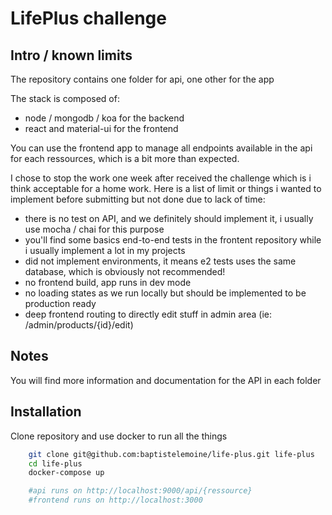 # LifePlus challenge

## Intro / known limits

The repository contains one folder for api, one other for the app

The stack is composed of:

- node / mongodb / koa for the backend
- react and material-ui for the frontend

You can use the frontend app to manage all endpoints available in the api for each ressources, which is a bit more than expected.

I chose to stop the work one week after received the challenge which is i think acceptable for a home work. Here is a list of limit or things i wanted to implement before submitting but not done due to lack of time:

- there is no test on API, and we definitely should implement it, i usually use mocha / chai for this purpose
- you'll find some basics end-to-end tests in the frontent repository while i usually implement a lot in my projects
- did not implement environments, it means e2 tests uses the same database, which is obviously not recommended!
- no frontend build, app runs in dev mode
- no loading states as we run locally but should be implemented to be production ready
- deep frontend routing to directly edit stuff in admin area (ie: /admin/products/{id}/edit)

## Notes

You will find more information and documentation for the API in each folder

## Installation

Clone repository and use docker to run all the things

```sh
    git clone git@github.com:baptistelemoine/life-plus.git life-plus
    cd life-plus
    docker-compose up

    #api runs on http://localhost:9000/api/{ressource}
    #frontend runs on http://localhost:3000
```
